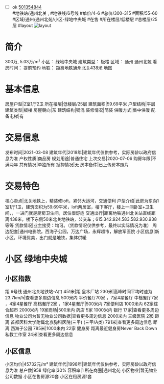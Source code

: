 - [ ] ok [501354844](https://bj.5i5j.com/ershoufang/501354844.html)  
 #地铁站/通州北关 ,  #地铁线/6号线
#单价/4-6 #总价/300-315 #面积/55-60   #区域/通州/通州北苑/小区-绿地中央城 #在售 #所在楼层/低楼层 #总楼层/25层 #layout 
![layout](http://image2a.5i5j.com/bdir/layout/98acac5e1c474d5b9880a5d8c1c3e7ce.jpg_P5.jpg) 
# 简介 
 300万,  5.03万/m² 
小区： 绿地中央城
建筑类型： 板楼
区域： 通州 通州北苑
看房时间： 提前预约
地铁： 距离地铁通州北关438米 地图
# 基本信息 
 房屋户型|2室1厅2卫
所在楼层|低楼层/25层
建筑面积|59.69平米
户型结构|平层
建筑类型|板楼
房屋朝向|东
建筑结构|钢混
装修情况|简装
供暖方式|集中供暖
配备电梯|有
# 交易信息 
 发布时间|2021-03-08
建筑年代|2018年|建筑年代仅供参考，实际房龄以政府信息为准
产权性质|商品房
规划用途|普通住宅
上次交易|2020-07-06
购房年限|不满两年
共有情况|单独所有
抵押情况|无
房本备件|已上传房本照片
# 交易特色 
 核心卖点|北关地铁上，精装修loft，紧邻大运河，交通便利
户型介绍|此房为东向1室1厅1卫，建筑面积为59.69平米，loft两居室，楼下客厅，楼上一间卧室+卫生间，，一进门就是厨房卫生间，居住很舒适
交通出行|距离地铁通州北关站直线距离438米，楼下东侧50米北关地铁站，公交车；615.342.924.583.582.930.938等等
贷款情况|业主接受：均可。（贷款情况仅供参考，最终以实际情况为准）
周边配套|通州电影院。西海子公园，万达广场，永辉超市，解放军医院
小区信息|新小区，环境优美，出门就是地铁，集体供暖
# 小区 绿地中央城
## 小区指数 
 距 6号线 通州北关地铁站-A口 451米|距 皇木厂站 230米|高峰时间平均时速为23.7km/h|查看更多周边信息
500米内 平价餐厅70家 ，7家4星餐厅
中档餐厅7家 ，4家4星餐厅
高档餐厅2家 ，1家4星餐厅|500米内 7家便利店
1000米内 62家综合超市
2000米内 19家商场|500米内 药店 5家
1000米内 银行 17家|查看更多周边信息
物业公司为暂无物业公司数据|查看更多周边信息
2000米内 三级医院 2家|距离 首都医科大学附属北京胸科医院(三甲) (三甲/A类) 791米|查看更多周边信息
距离 西海子公园 785米|1000米内 22家 健身房
距离最近健身房Never Back Down 私教工作室 24米|查看更多周边信息
## 小区信息 
 小区均价|45732元/m²
建筑年代|1998年|建筑年代仅供参考，实际房龄以政府信息为准
总户数|958
绿化率|30%
容积率|1
所在商圈|通州北苑
小区物业|暂无物业公司数据
小区在售房源20套
小区在租房源1套
